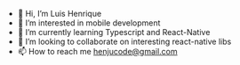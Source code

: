 - 👋 Hi, I’m Luis Henrique
- 👀 I’m interested in mobile development
- 🌱 I’m currently learning Typescript and React-Native
- 💞️ I’m looking to collaborate on interesting react-native libs
- 📫 How to reach me henjucode@gmail.com 

<!---
Henju-code/Henju-code is a ✨ special ✨ repository because its `README.md` (this file) appears on your GitHub profile.
You can click the Preview link to take a look at your changes.
--->

